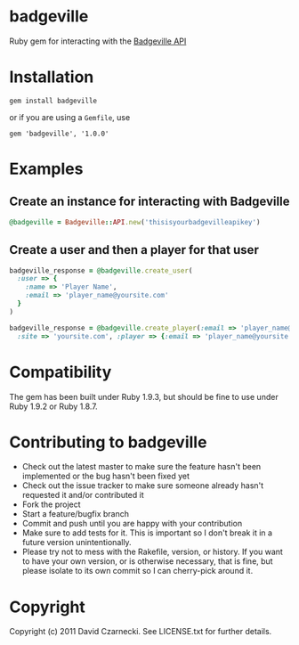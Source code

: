 # badgeville

Ruby gem for interacting with the [Badgeville API](http://rules.badgeville.com/display/doc/2.0+Core+API+Documentation)

# Installation

`gem install badgeville`

or if you are using a `Gemfile`, use

`gem 'badgeville', '1.0.0'`

# Examples

## Create an instance for interacting with Badgeville

```ruby
@badgeville = Badgeville::API.new('thisisyourbadgevilleapikey')
```

## Create a user and then a player for that user

```ruby
badgeville_response = @badgeville.create_user(
  :user => {
    :name => 'Player Name', 
    :email => 'player_name@yoursite.com'
  }
)

badgeville_response = @badgeville.create_player(:email => 'player_name@yoursite.com', 
  :site => 'yoursite.com', :player => {:email => 'player_name@yoursite.com'}, :verbose => true)
```

# Compatibility

The gem has been built under Ruby 1.9.3, but should be fine to use under Ruby 1.9.2 or Ruby 1.8.7.

# Contributing to badgeville
 
* Check out the latest master to make sure the feature hasn't been implemented or the bug hasn't been fixed yet
* Check out the issue tracker to make sure someone already hasn't requested it and/or contributed it
* Fork the project
* Start a feature/bugfix branch
* Commit and push until you are happy with your contribution
* Make sure to add tests for it. This is important so I don't break it in a future version unintentionally.
* Please try not to mess with the Rakefile, version, or history. If you want to have your own version, or is otherwise necessary, that is fine, but please isolate to its own commit so I can cherry-pick around it.

# Copyright

Copyright (c) 2011 David Czarnecki. See LICENSE.txt for further details.